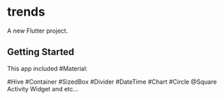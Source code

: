 # trends

A new Flutter project.

## Getting Started

This app included #Material:

#Hive
#Container
#SizedBox
#Divider
#DateTime
#Chart
#Circle @Square Activity Widget and etc...
